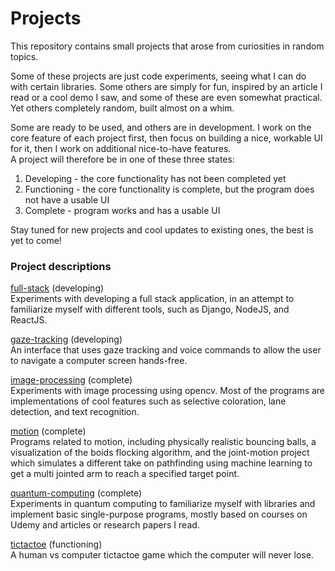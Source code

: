 # Projects

This repository contains small projects that arose from curiosities in random topics. 

Some of these projects are just code experiments, seeing what I can do with certain libraries. Some others are simply for fun, inspired by an article I read or a cool demo I saw, and some of these are even somewhat practical. Yet others completely random, built almost on a whim.

Some are ready to be used, and others are in development. I work on the core feature of each project first, then focus on building a nice, workable UI for it, then I work on additional nice-to-have features.<br/>
A project will therefore be in one of these three states:
1. Developing - the core functionality has not been completed yet
2. Functioning - the core functionality is complete, but the program does not have a usable UI
3. Complete - program works and has a usable UI

Stay tuned for new projects and cool updates to existing ones, the best is yet to come!

### Project descriptions

<ins>full-stack</ins> (developing)<br/>
Experiments with developing a full stack application, in an attempt to familiarize myself with different tools, such as Django, NodeJS, and ReactJS.

<ins>gaze-tracking</ins> (developing)<br/>
An interface that uses gaze tracking and voice commands to allow the user to navigate a computer screen hands-free. 

<ins>image-processing</ins> (complete)<br/>
Experiments with image processing using opencv. Most of the programs are implementations of cool features such as selective coloration, lane detection, and text recognition.

<ins>motion</ins> (complete)<br/>
Programs related to motion, including physically realistic bouncing balls, a visualization of the boids flocking algorithm, and the joint-motion project which simulates a different take on pathfinding using machine learning to get a multi jointed arm to reach a specified target point.

<ins>quantum-computing</ins> (complete)<br/>
Experiments in quantum computing to familiarize myself with libraries and implement basic single-purpose programs, mostly based on courses on Udemy and articles or research papers I read.

<ins>tictactoe</ins> (functioning)<br/>
A human vs computer tictactoe game which the computer will never lose.
